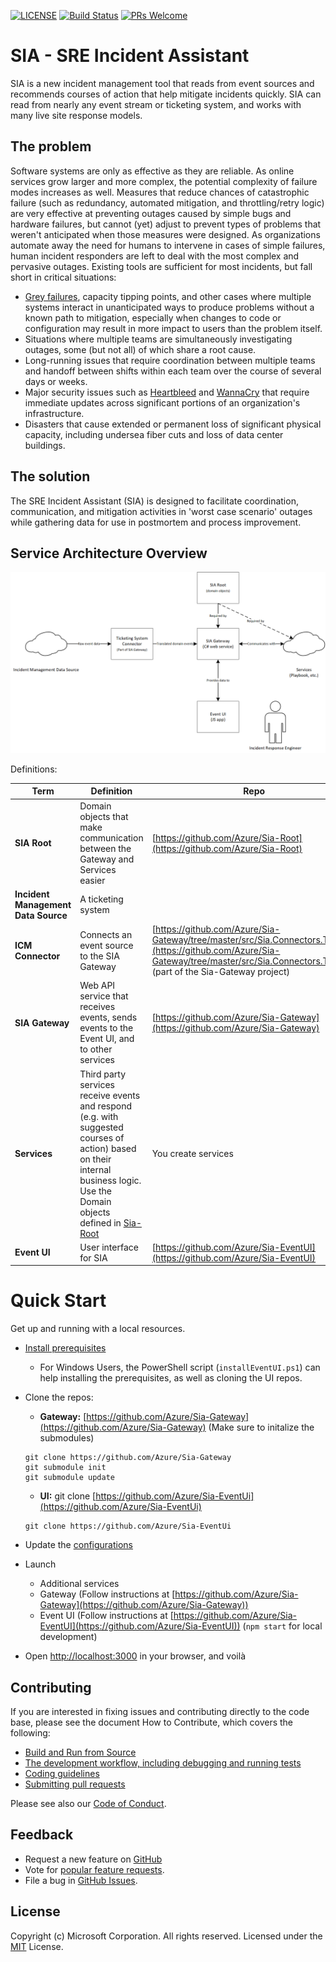 [![LICENSE](https://img.shields.io/badge/license-MIT-blue.svg)](https://github.com/Azure/Sia-Root/blob/master/LICENSE)
[![Build Status](https://travis-ci.org/Azure/Sia-Root.svg?branch=master)](https://travis-ci.org/Azure/Sia-Root)
[![PRs Welcome](https://img.shields.io/badge/PRs-welcome-brightgreen.svg)](https://github.com/Azure/Sia-Root/blob/master/HOWTOCONTRIBUTE.md)

# SIA - SRE Incident Assistant

SIA is a new incident management tool that reads from event sources and recommends courses of action that help mitigate incidents quickly.  SIA can read from nearly any event stream or ticketing system, and works with many live site response models. 

## The problem
Software systems are only as effective as they are reliable. As online services grow larger and more complex, the potential complexity of failure modes increases as well. Measures that reduce chances of catastrophic failure (such as redundancy, automated mitigation, and throttling/retry logic) are very effective at preventing outages caused by simple bugs and hardware failures, but cannot (yet) adjust to prevent types of problems that weren't anticipated when those measures were designed. As organizations automate away the need for humans to intervene in cases of simple failures, human incident responders are left to deal with the most complex and pervasive outages. Existing tools are sufficient for most incidents, but fall short in critical situations:
*  [Grey failures](https://www.microsoft.com/en-us/research/wp-content/uploads/2017/06/paper-1.pdf), capacity tipping points, and other cases where multiple systems interact in unanticipated ways to produce problems without a known path to mitigation, especially when changes to code or configuration may result in more impact to users than the problem itself.
* Situations where multiple teams are simultaneously investigating outages, some (but not all) of which share a root cause.
* Long-running issues that require coordination between multiple teams and handoff between shifts within each team over the course of several days or weeks.
* Major security issues such as [Heartbleed](https://en.wikipedia.org/wiki/Heartbleed) and [WannaCry](https://en.wikipedia.org/wiki/WannaCry_ransomware_attack) that require immediate updates across significant portions of an organization's infrastructure.
* Disasters that cause extended or permanent loss of significant physical capacity, including undersea fiber cuts and loss of data center buildings.

## The solution
The SRE Incident Assistant (SIA) is designed to facilitate coordination, communication, and mitigation activities in 'worst case scenario' outages while gathering data for use in postmortem and process improvement.

## Service Architecture Overview
![SIA service architecture](SIA-Architecture.png)

Definitions: 

| Term | Definition | Repo |
| ---- | ---------- | ---- |
| **SIA Root** | Domain objects that make communication between the Gateway and Services easier | [https://github.com/Azure/Sia-Root](https://github.com/Azure/Sia-Root) |
| **Incident Management Data Source** | A ticketing system | 
| **ICM Connector** | Connects an event source to the SIA Gateway | [https://github.com/Azure/Sia-Gateway/tree/master/src/Sia.Connectors.Tickets](https://github.com/Azure/Sia-Gateway/tree/master/src/Sia.Connectors.Tickets) (part of the Sia-Gateway project)|
| **SIA Gateway** | Web API service that receives events, sends events to the Event UI, and to other services | [https://github.com/Azure/Sia-Gateway](https://github.com/Azure/Sia-Gateway) |
| **Services** | Third party services receive events and respond (e.g. with suggested courses of action) based on their internal business logic. Use the Domain objects defined in [Sia-Root](https://github.com/Azure/Sia-Root) | You create services |
| **Event UI** | User interface for SIA | [https://github.com/Azure/Sia-EventUI](https://github.com/Azure/Sia-EventUI) |

# Quick Start
Get up and running with a local resources.

* [Install prerequisites](https://github.com/Azure/Sia-Root/blob/master/HOWTOCONTRIBUTE.md#installing-prerequisites)
  * For Windows Users, the PowerShell script (`installEventUI.ps1`) can help installing the prerequisites, as well as cloning the UI repos.
* Clone the repos:
  * **Gateway:** [https://github.com/Azure/Sia-Gateway](https://github.com/Azure/Sia-Gateway) (Make sure to initalize the submodules)
  ```
  git clone https://github.com/Azure/Sia-Gateway
  git submodule init
  git submodule update
  ```    
  * **UI:** git clone [https://github.com/Azure/Sia-EventUi](https://github.com/Azure/Sia-EventUi)
  ```
  git clone https://github.com/Azure/Sia-EventUi
  ```

* Update the [configurations](https://github.com/Azure/Sia-Root/blob/master/HOWTOCONTRIBUTE.md#development-workflow)
* Launch
  * Additional services
  * Gateway (Follow instructions at [https://github.com/Azure/Sia-Gateway](https://github.com/Azure/Sia-Gateway))
  * Event UI (Follow instructions at [https://github.com/Azure/Sia-EventUI](https://github.com/Azure/Sia-EventUI)) (`npm start` for local development)

* Open [http://localhost:3000](http://localhost:3000) in your browser, and voilà
  
## Contributing

If you are interested in fixing issues and contributing directly to the code base, please see the document How to Contribute, which covers the following:
* [Build and Run from Source](https://github.com/Azure/Sia-Root/blob/master/HOWTOCONTRIBUTE.md#build)
* [The development workflow, including debugging and running tests](https://github.com/Azure/Sia-Root/blob/master/HOWTOCONTRIBUTE.md#debugging)
* [Coding guidelines](https://github.com/Azure/Sia-Root/blob/master/HOWTOCONTRIBUTE.md#work-branches)
* [Submitting pull requests](https://github.com/Azure/Sia-Root/blob/master/HOWTOCONTRIBUTE.md#pull-requests)

Please see also our [Code of Conduct](https://github.com/Azure/Sia-Root/blob/master/CODEOFCONDUCT.md).

## Feedback
* Request a new feature on [GitHub](CONTRIBUTING.md)
* Vote for [popular feature requests](https://github.com/Azure/sia-root/issues?q=is%3Aopen+is%3Aissue+label%3Afeature-request+sort%3Areactions-%2B1-desc).
* File a bug in [GitHub Issues](https://github.com/Azure/sia-root/issues).

## License
Copyright (c) Microsoft Corporation. All rights reserved.
Licensed under the [MIT](https://github.com/Microsoft/vscode/blob/master/LICENSE.txt) License.
